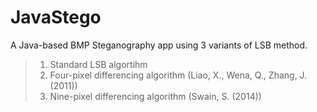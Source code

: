 # JavaStego
A Java-based BMP Steganography app using 3 variants of LSB method.
>1. Standard LSB algortihm
>2. Four-pixel differencing algorithm (Liao, X., Wena, Q., Zhang, J. (2011))
>3. Nine-pixel differencing algorithm (Swain, S. (2014))
